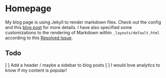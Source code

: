 # Homepage

My blog page is using Jekyll to render markdown files.  Check out the config and this [blog post](https://nicolas-van.github.io/easy-markdown-to-github-pages/) for more details.  I have also specified some customizations to the rendering of Markdown within `_layouts/default.html` according to this [Resolved Issue](https://github.community/t5/GitHub-Pages/Remove-Heading/m-p/4371#M335).

## Todo

[ ] Add a header / maybe a sidebar to blog posts
[ ] I would love analytics to know if my content is popular!

